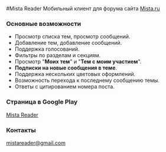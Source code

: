 #Mista Reader
Мобильный клиент для форума сайта [Mista.ru](http://www.forum.mista.ru/index.php)

### Основные возможности
* Просмотр списка тем, просмотр сообщений.
* Добавление тем, добавление сообщений.
* Поддержка голосований.
* Фильтры по разделам и секциям.
* Просмотр "**Моих тем**" и "**Тем с моим участием**".
* **Подписки на новые сообщения в теме**.
* Поддержка нескольких цветовых оформлений.
* Возможность перехода к последнему сообщению темы.
* Ответы с цитированием номера поста.

### Страница в Google Play
[Mista Reader](https://play.google.com/store/apps/details?id=com.mistareader)

### Контакты
mistareader@gmail.com
